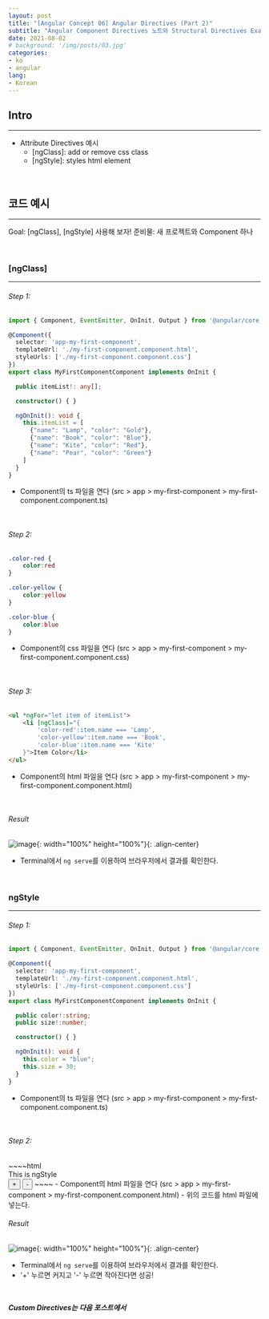 ```yaml
---
layout: post
title: "[Angular Concept 06] Angular Directives (Part 2)"
subtitle: "Angular Component Directives 노트와 Structural Directives Examples"
date: 2021-08-02
# background: '/img/posts/03.jpg'
categories:
- ko
- angular
lang:
- Korean
---
```


## Intro
***
- Attribute Directives 예시
  - [ngClass]: add or remove css class
  - [ngStyle]: styles html element

<br>

## 코드 예시
***
Goal: [ngClass], [ngStyle] 사용해 보자!
준비물: 새 프로젝트와 Component 하나

<br>

### [ngClass]
***
<h6>Step 1:</h6>

~~~~typescript
import { Component, EventEmitter, OnInit, Output } from '@angular/core';

@Component({
  selector: 'app-my-first-component',
  templateUrl: './my-first-component.component.html',
  styleUrls: ['./my-first-component.component.css']
})
export class MyFirstComponentComponent implements OnInit {

  public itemList!: any[];

  constructor() { }

  ngOnInit(): void {
    this.itemList = [
      {"name": "Lamp", "color": "Gold"},
      {"name": "Book", "color": "Blue"},
      {"name": "Kite", "color": "Red"},
      {"name": "Pear", "color": "Green"}
    ]
  }
}
~~~~ 
- Component의 ts 파일을 연다 (src > app > my-first-component > my-first-component.component.ts)
<br>

<h6>Step 2:</h6> 

~~~~css
.color-red {
    color:red
}

.color-yellow {
    color:yellow
}

.color-blue {
    color:blue
}
~~~~
- Component의 css 파일을 연다 (src > app > my-first-component > my-first-component.component.css)
<br>

<h6>Step 3:</h6> 

~~~~html
<ul *ngFor="let item of itemList">
    <li [ngClass]="{
        'color-red':item.name === 'Lamp',
        'color-yellow':item.name === 'Book',
        'color-blue':item.name === 'Kite'
    }">Item Color</li>
</ul>
~~~~
- Component의 html 파일을 연다 (src > app > my-first-component > my-first-component.component.html)
<br>

<h6>Result</h6>

![image](https://user-images.githubusercontent.com/44415731/127756471-d0d253b1-718d-4587-896d-0c80978d24ab.png){: width="100%" height="100%"}{: .align-center}  
- Terminal에서 <code>ng serve</code>를 이용하여 브라우저에서 결과를 확인한다.
<br>  

### ngStyle
***
<h6>Step 1:</h6> 

~~~~typescript
import { Component, EventEmitter, OnInit, Output } from '@angular/core';

@Component({
  selector: 'app-my-first-component',
  templateUrl: './my-first-component.component.html',
  styleUrls: ['./my-first-component.component.css']
})
export class MyFirstComponentComponent implements OnInit {

  public color!:string;
  public size!:number;

  constructor() { }

  ngOnInit(): void {
    this.color = "blue";
    this.size = 30;
  }
}
~~~~
- Component의 ts 파일을 연다 (src > app > my-first-component > my-first-component.component.ts)
<br>

<h6>Step 2:</h6>
~~~~html
<div [ngStyle]="{'color':color, 'font-size': size + 'px'}">This is ngStyle</div>
<button (click)="size = size + 1">+</button>
<button (click)="size = size - 1">-</button>
~~~~
- Component의 html 파일을 연다 (src > app > my-first-component > my-first-component.component.html)
- 위의 코드를 html 파일에 넣는다.  
<br>

<h6>Result</h6>

![image](https://user-images.githubusercontent.com/44415731/127756575-a61253c9-26ba-4456-9054-ddbdb422855e.png){: width="100%" height="100%"}{: .align-center}  
- Terminal에서 <code>ng serve</code>를 이용하여 브라우저에서 결과를 확인한다.
- '+' 누르면 커지고 '-' 누르면 작아진다면 성공!
<br>  

***Custom Directives는 다음 포스트에서***